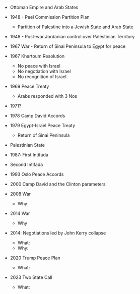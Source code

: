 - Ottoman Empire and Arab States
- 1948 - Peel Commission Partition Plan
	- Partition of Palestine into a Jewish State and Arab State
- 1948 - Post-war Jordanian control over Palestinian Territory
- 1967 War - Return of Sinai Peninsula to Egypt for peace
- 1967 Khartoum Resolution
	- No peace with Israel
	- No negotiation with Israel
	- No recognition of Israel.
- 1969 Peace Treaty
	- Arabs responded with 3 Nos
- 1971?
- 1978 Camp David Accords
- 1979 Egypt-Israel Peace Treaty
	- Return of Sinai Peninsula

- Palestinian State


- 1987: First Intifada
- Second Intifada

- 1993 Oslo Peace Accords
- 2000 Camp David and the Clinton parameters

- 2008 War
	- Why
- 2014 War
	- Why
- 2014: Negotiations led by John Kerry collapse
	- What:
	- Why:
- 2020 Trump Peace Plan
	- What:
- 2023 Two State Call
	- What: